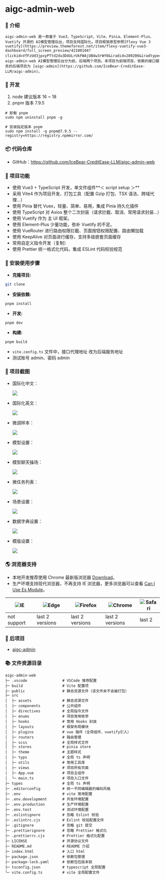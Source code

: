 # aigc-admin-web

### 📖 介绍

    aigc-admin-web 是一款基于 Vue3、TypeScript、Vite、Pinia、Element-Plus、Vuetify 开源的 AI模型管理后台，项目支持国际化。项目框架原型参照[Flexy Vue 3 vuetify](https://preview.themeforest.net/item/flexy-vuetify-vue3-dashboard/full_screen_preview/42100104?clickid=VfFzUd3jpxyPTtd2du3D4ULrUkFWAjUB4w3rWY0&iradid=289206&iradtype=BANNER&irgwc=1&irmptype=mediapartner&irpid=1386563&mp_value1=&utm_campaign=af_impact_radius_1386563&utm_medium=affiliate&utm_source=impact_radius)。
    aigc-admin-web AI模型管理后台分为前、后端两个项目。本项目为前端项目，依赖的接口服务的后端项目为 [aigc-admin](https://github.com/IceBear-CreditEase-LLM/aigc-admin)。

### 🚀 开发

1. node 建议版本 16 ~ 18
2. pnpm 版本 7.9.5

```shell
# 卸载 pnpm
sudo npm uninstall pnpm -g

# 安装指定版本 pnpm
sudo npm install -g pnpm@7.9.5 --registry=https://registry.npmmirror.com/
```

### 📦 代码仓库

- GitHub：https://github.com/IceBear-CreditEase-LLM/aigc-admin-web

### 🔨 项目功能

- 使用 Vue3 + TypeScript 开发，单文件组件**＜ script setup ＞**
- 采用 Vite4 作为项目开发、打包工具（配置 Gzip 打包、TSX 语法、跨域代理…）
- 使用 Pinia 替代 Vuex，轻量、简单、易用，集成 Pinia 持久化插件
- 使用 TypeScript 对 Axios 整个二次封装（请求拦截、取消、常用请求封装…）
- 使用 Vuetify 作为 主 UI 框架。
- 使用 Element-Plus 少量功能，弥补 Vuetify 的不足。
- 使用 VueRouter 进行路由权限拦截、页面按钮权限配置、路由懒加载
- 使用 KeepAlive 对页面进行缓存，支持多级嵌套页面缓存
- 常用自定义指令开发（复制）
- 使用 Prettier 统一格式化代码，集成 ESLint 代码校验规范

### 📔 安装使用步骤

- **克隆项目:**

```bash
git clone
```

- **安装依赖:**

```text
pnpm install
```

- **开发:**

```text
pnpm dev
```

- **构建:**

```text
pnpm build
```

- `vite.config.ts` 文件中，接口代理地址 改为后端服务地址
- 测试账号 admin、密码 admin

### 🌠 项目截图

- 国际化中文：

  ![](src/assets/images/README/screens/i18n-cn.jpg)

- 国际化英文：

  ![](src/assets/images/README/screens/i18n-en.jpg)

- 微调样本：

  ![](src/assets/images/README/screens/sample.jpg)

- 模型设置：

  ![](src/assets/images/README/screens/model.jpg)

- 模型聊天操场：

  ![](src/assets/images/README/screens/chat.jpg)

- 微任务列表：

  ![](src/assets/images/README/screens/fineList.jpg)

- 场景设置：

  ![](src/assets/images/README/screens/scene.jpg)

- 数据字典设置：

  ![](src/assets/images/README/screens/dataDictionary.jpg)

- 模版设置：

  ![](src/assets/images/README/screens/template.jpg)

### 🌎 浏览器支持

- 本地开发推荐使用 Chrome 最新版浏览器 [Download](https://www.google.com/intl/zh-CN/chrome/)。
- 生产环境支持现代浏览器，不再支持 IE 浏览器，更多浏览器可以查看 [Can I Use Es Module](https://caniuse.com/?search=ESModule)。

| ![IE](src/assets/images/README/broswers/ie.png) | ![Edge](src/assets/images/README/broswers/edge.png) | ![Firefox](src/assets/images/README/broswers/firefox.png) | ![Chrome](src/assets/images/README/broswers/chrome.png) | ![Safari](src/assets/images/README/broswers/safari.png) |
| ----------------------------------------------- | --------------------------------------------------- | --------------------------------------------------------- | ------------------------------------------------------- | ------------------------------------------------------- |
| not support                                     | last 2 versions                                     | last 2 versions                                           | last 2 versions                                         | last 2                                                  |

### 🧩 后项目

- [aigc-admin](https://github.com/IceBear-CreditEase-LLM/aigc-admin)

### 📚 文件资源目录

```text
aigc-admin-web
├─ .vscode                # VSCode 推荐配置
├─ build                  # Vite 配置项
├─ public                 # 静态资源文件（该文件夹不会被打包）
├─ src
│  ├─ assets              # 静态资源文件
│  ├─ components          # 公共组件
│  ├─ directives          # 全局指令文件
│  ├─ enums               # 项目常用枚举
│  ├─ hooks               # 常用 Hooks 封装
│  ├─ layouts             # 框架布局模块
│  ├─ plugins             # vue 插件（全局组件、vuetify引入）
│  ├─ routers             # 路由管理
│  ├─ scss                # 全局样式文件
│  ├─ stores              # pinia store
│  ├─ theme               # 主题样式
│  ├─ typs                # 全局 ts 声明
│  ├─ utils               # 常用工具库
│  ├─ views               # 项目所有页面
│  ├─ App.vue             # 项目主组件
│  └─ main.ts             # 项目入口文件
├─ types                  # 全局 ts 声明
├─ .editorconfig          # 统一不同编辑器的编码风格
├─ .env                   # vite 常用配置
├─ .env.development       # 开发环境配置
├─ .env.production        # 生产环境配置
├─ .env.test              # 测试环境配置
├─ .eslintignore          # 忽略 Eslint 校验
├─ .eslintrc.cjs          # Eslint 校验配置文件
├─ .gitignore             # 忽略 git 提交
├─ .prettierignore        # 忽略 Prettier 格式化
├─ .prettierrc.cjs        # Prettier 格式化配置
├─ LICENSE                # 开源协议文件
├─ README.md              # README 介绍
├─ index.html             # 入口 html
├─ package.json           # 依赖包管理
├─ package-lock.yaml      # 依赖包包版本锁
├─ tsconfig.json          # typescript 全局配置
└─ vite.config.ts         # vite 全局配置文件
```
